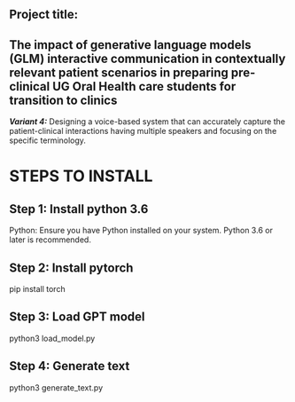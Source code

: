 ## Project title:

## The impact of generative language models (GLM) interactive communication in contextually relevant patient scenarios in preparing pre-clinical UG Oral Health care students for transition to clinics

**_Variant 4:_** Designing a voice-based system that can accurately capture the patient-clinical interactions having multiple speakers and focusing on the specific terminology.

# **STEPS TO INSTALL**

## Step 1: Install python 3.6

Python: Ensure you have Python installed on your system. Python 3.6 or later is recommended.

## Step 2: Install pytorch

pip install torch

## Step 3: Load GPT model

python3 load_model.py

## Step 4: Generate text

python3 generate_text.py
